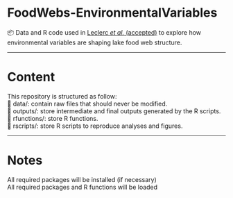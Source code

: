 # FoodWebs-EnvironmentalVariables
📦 Data and R code used in [Leclerc *et al.* (accepted)](https://doi.org/) to explore how environmental variables are shaping lake food web structure.  

---
# Content
This repository is structured as follow:  
📁 data/: contain raw files that should never be modified.  
📁 outputs/: store intermediate and final outputs generated by the R scripts.  
📁 rfunctions/: store R functions.  
📁 rscripts/: store R scripts to reproduce analyses and figures.  

---
# Notes
All required packages will be installed (if necessary)  
All required packages and R functions will be loaded  
